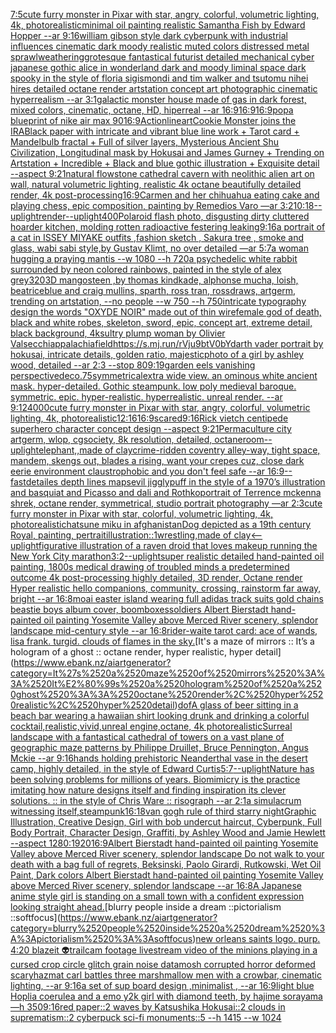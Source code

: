 [7:5](https://www.ebank.nz/aiartgenerator?category=7%3A5)[cute furry monster in Pixar with star, angry, colorful, volumetric lighting, 4k, photorealistic](https://www.ebank.nz/aiartgenerator?category=cute%2520furry%2520monster%2520in%2520Pixar%2520with%2520star%2C%2520angry%2C%2520colorful%2C%2520volumetric%2520lighting%2C%25204k%2C%2520photorealistic)[minimal oil painting realistic Samantha Fish by Edward Hopper --ar 9:16](https://www.ebank.nz/aiartgenerator?category=minimal%2520oil%2520painting%2520realistic%2520Samantha%2520Fish%2520by%2520Edward%2520Hopper%2520--ar%25209%3A16)[william gibson style dark cyberpunk with industrial influences cinematic dark moody realistic muted colors distressed metal sprawl](https://www.ebank.nz/aiartgenerator?category=william%2520gibson%2520style%2520dark%2520cyberpunk%2520with%2520industrial%2520influences%2520cinematic%2520dark%2520moody%2520realistic%2520muted%2520colors%2520distressed%2520metal%2520sprawl)[weathering](https://www.ebank.nz/aiartgenerator?category=weathering)[grotesque fantastical futurist detailed mechanical cyber japanese gothic alice in wonderland dark and moody liminal space dark spooky in the style of floria sigismondi and tim walker and tsutomu nihei hires detailed octane render artstation concept art photographic cinematic hyperrealism --ar 3:1](https://www.ebank.nz/aiartgenerator?category=grotesque%2520fantastical%2520futurist%2520detailed%2520mechanical%2520cyber%2520japanese%2520gothic%2520alice%2520in%2520wonderland%2520dark%2520and%2520moody%2520liminal%2520space%2520dark%2520spooky%2520in%2520the%2520style%2520of%2520floria%2520sigismondi%2520and%2520tim%2520walker%2520and%2520tsutomu%2520nihei%2520hires%2520detailed%2520octane%2520render%2520artstation%2520concept%2520art%2520photographic%2520cinematic%2520hyperrealism%2520--ar%25203%3A1)[galactic monster house made of gas in dark forest, mixed colors, cinematic, octane, HD, hiperreal --ar 16:9](https://www.ebank.nz/aiartgenerator?category=galactic%2520monster%2520house%2520made%2520of%2520gas%2520in%2520dark%2520forest%2C%2520mixed%2520colors%2C%2520cinematic%2C%2520octane%2C%2520HD%2C%2520hiperreal%2520--ar%252016%3A9)[16:9](https://www.ebank.nz/aiartgenerator?category=16%3A9)[16:9](https://www.ebank.nz/aiartgenerator?category=16%3A9)[pop](https://www.ebank.nz/aiartgenerator?category=pop)[a blueprint of nike air max 90](https://www.ebank.nz/aiartgenerator?category=a%2520blueprint%2520of%2520nike%2520air%2520max%252090)[16:9](https://www.ebank.nz/aiartgenerator?category=16%3A9)[Action](https://www.ebank.nz/aiartgenerator?category=Action)[lineart](https://www.ebank.nz/aiartgenerator?category=lineart)[Cookie Monster joins the IRA](https://www.ebank.nz/aiartgenerator?category=Cookie%2520Monster%2520joins%2520the%2520IRA)[Black paper with intricate and vibrant blue line work + Tarot card + Mandelbulb fractal + Full of silver layers, Mysterious Ancient Shu Civilization, Longitudinal  mask by Hokusai and James Gurney + Trending on Artstation + Incredible + Black and blue gothic illustration + Exquisite detail --aspect 9:21](https://www.ebank.nz/aiartgenerator?category=Black%2520paper%2520with%2520intricate%2520and%2520vibrant%2520blue%2520line%2520work%2520%2B%2520Tarot%2520card%2520%2B%2520Mandelbulb%2520fractal%2520%2B%2520Full%2520of%2520silver%2520layers%2C%2520Mysterious%2520Ancient%2520Shu%2520Civilization%2C%2520Longitudinal%2520%2520mask%2520by%2520Hokusai%2520and%2520James%2520Gurney%2520%2B%2520Trending%2520on%2520Artstation%2520%2B%2520Incredible%2520%2B%2520Black%2520and%2520blue%2520gothic%2520illustration%2520%2B%2520Exquisite%2520detail%2520--aspect%25209%3A21)[natural flowstone cathedral cavern with neolithic alien art on wall, natural volumetric lighting, realistic 4k octane beautifully detailed render, 4k post-processing](https://www.ebank.nz/aiartgenerator?category=natural%2520flowstone%2520cathedral%2520cavern%2520with%2520neolithic%2520alien%2520art%2520on%2520wall%2C%2520natural%2520volumetric%2520lighting%2C%2520realistic%25204k%2520octane%2520beautifully%2520detailed%2520render%2C%25204k%2520post-processing)[16:9](https://www.ebank.nz/aiartgenerator?category=16%3A9)[Carmen and her chihuahua eating cake and playing chess, epic composition, painting by Remedios Varo —ar 3:2](https://www.ebank.nz/aiartgenerator?category=Carmen%2520and%2520her%2520chihuahua%2520eating%2520cake%2520and%2520playing%2520chess%2C%2520epic%2520composition%2C%2520painting%2520by%2520Remedios%2520Varo%2520%E2%80%94ar%25203%3A2)[10:18](https://www.ebank.nz/aiartgenerator?category=10%3A18)[--uplight](https://www.ebank.nz/aiartgenerator?category=--uplight)[render](https://www.ebank.nz/aiartgenerator?category=render)[--uplight](https://www.ebank.nz/aiartgenerator?category=--uplight)[400](https://www.ebank.nz/aiartgenerator?category=400)[Polaroid flash photo, disgusting dirty cluttered hoarder kitchen, molding rotten radioactive festering leaking](https://www.ebank.nz/aiartgenerator?category=Polaroid%2520flash%2520photo%2C%2520disgusting%2520dirty%2520cluttered%2520hoarder%2520kitchen%2C%2520molding%2520rotten%2520radioactive%2520festering%2520leaking)[9:16](https://www.ebank.nz/aiartgenerator?category=9%3A16)[a portrait of a cat in ISSEY MIYAKE  outfits  ,fashion sketch  , Sakura tree , smoke and glass, wabi sabi style,by Gustav Klimt, no over detailed —ar 5:7](https://www.ebank.nz/aiartgenerator?category=a%2520portrait%2520of%2520a%2520cat%2520in%2520ISSEY%2520MIYAKE%2520%2520outfits%2520%2520%2Cfashion%2520sketch%2520%2520%2C%2520Sakura%2520tree%2520%2C%2520smoke%2520and%2520glass%2C%2520wabi%2520sabi%2520style%2Cby%2520Gustav%2520Klimt%2C%2520no%2520over%2520detailed%2520%E2%80%94ar%25205%3A7)[a woman hugging a praying mantis --w 1080 --h 720](https://www.ebank.nz/aiartgenerator?category=a%2520woman%2520hugging%2520a%2520praying%2520mantis%2520--w%25201080%2520--h%2520720)[a psychedelic white rabbit surrounded by neon colored rainbows, painted in the style of alex grey](https://www.ebank.nz/aiartgenerator?category=a%2520psychedelic%2520white%2520rabbit%2520surrounded%2520by%2520neon%2520colored%2520rainbows%2C%2520painted%2520in%2520the%2520style%2520of%2520alex%2520grey)[320](https://www.ebank.nz/aiartgenerator?category=320)[3D mangosteen ,by thomas kindkade, alphonse mucha, loish, beatriceblue and craig mullins, sparth, ross tran, rossdraws, artgerm, trending on artstation, --no people --w 750 --h 750](https://www.ebank.nz/aiartgenerator?category=3D%2520mangosteen%2520%2Cby%2520thomas%2520kindkade%2C%2520alphonse%2520mucha%2C%2520loish%2C%2520beatriceblue%2520and%2520craig%2520mullins%2C%2520sparth%2C%2520ross%2520tran%2C%2520rossdraws%2C%2520artgerm%2C%2520trending%2520on%2520artstation%2C%2520--no%2520people%2520--w%2520750%2520--h%2520750)[intricate typography design the words "OXYDE NOIR" made out of thin wire](https://www.ebank.nz/aiartgenerator?category=intricate%2520typography%2520design%2520the%2520words%2520%22OXYDE%2520NOIR%22%2520made%2520out%2520of%2520thin%2520wire)[female god of death, black and white robes, skeleton, sword, epic, concept art, extreme detail, black background, 4k](https://www.ebank.nz/aiartgenerator?category=female%2520god%2520of%2520death%2C%2520black%2520and%2520white%2520robes%2C%2520skeleton%2C%2520sword%2C%2520epic%2C%2520concept%2520art%2C%2520extreme%2520detail%2C%2520black%2520background%2C%25204k)[sultry plump woman by Olivier Valsecchi](https://www.ebank.nz/aiartgenerator?category=sultry%2520plump%2520woman%2520by%2520Olivier%2520Valsecchi)[appalachia](https://www.ebank.nz/aiartgenerator?category=appalachia)[field](https://www.ebank.nz/aiartgenerator?category=field)[<https://s.mj.run/rVju9btV0bY>](https://www.ebank.nz/aiartgenerator?category=%3Chttps%3A//s.mj.run/rVju9btV0bY%3E)[darth vader portrait by hokusai, intricate details, golden ratio, majestic](https://www.ebank.nz/aiartgenerator?category=darth%2520vader%2520portrait%2520by%2520hokusai%2C%2520intricate%2520details%2C%2520golden%2520ratio%2C%2520majestic)[photo of a girl by ashley wood, detailed --ar 2:3 --stop 80](https://www.ebank.nz/aiartgenerator?category=photo%2520of%2520a%2520girl%2520by%2520ashley%2520wood%2C%2520detailed%2520--ar%25202%3A3%2520--stop%252080)[9:19](https://www.ebank.nz/aiartgenerator?category=9%3A19)[garden eels vanishing perspective](https://www.ebank.nz/aiartgenerator?category=garden%2520eels%2520vanishing%2520perspective)[deco](https://www.ebank.nz/aiartgenerator?category=deco)[.75](https://www.ebank.nz/aiartgenerator?category=.75)[symmetrical](https://www.ebank.nz/aiartgenerator?category=symmetrical)[extra wide view. an ominous white ancient mask. hyper-detailed. Gothic steampunk. low poly medieval baroque. symmetric. epic. hyper-realistic. hyperrealistic. unreal render. --ar 9:12](https://www.ebank.nz/aiartgenerator?category=extra%2520wide%2520view.%2520an%2520ominous%2520white%2520ancient%2520mask.%2520hyper-detailed.%2520Gothic%2520steampunk.%2520low%2520poly%2520medieval%2520baroque.%2520symmetric.%2520epic.%2520hyper-realistic.%2520hyperrealistic.%2520unreal%2520render.%2520--ar%25209%3A12)[4000](https://www.ebank.nz/aiartgenerator?category=4000)[cute furry monster in Pixar with star, angry, colorful, volumetric lighting, 4k, photorealistic](https://www.ebank.nz/aiartgenerator?category=cute%2520furry%2520monster%2520in%2520Pixar%2520with%2520star%2C%2520angry%2C%2520colorful%2C%2520volumetric%2520lighting%2C%25204k%2C%2520photorealistic)[12:16](https://www.ebank.nz/aiartgenerator?category=12%3A16)[16:9](https://www.ebank.nz/aiartgenerator?category=16%3A9)[scared](https://www.ebank.nz/aiartgenerator?category=scared)[9:16](https://www.ebank.nz/aiartgenerator?category=9%3A16)[Rick vietch centipede superhero character concept design  --aspect 9:21](https://www.ebank.nz/aiartgenerator?category=Rick%2520vietch%2520centipede%2520superhero%2520character%2520concept%2520design%2520%2520--aspect%25209%3A21)[Permaculture city artgerm, wlop, cgsociety, 8k resolution, detailed, octane](https://www.ebank.nz/aiartgenerator?category=Permaculture%2520city%2520artgerm%2C%2520wlop%2C%2520cgsociety%2C%25208k%2520resolution%2C%2520detailed%2C%2520octane)[room](https://www.ebank.nz/aiartgenerator?category=room)[--uplight](https://www.ebank.nz/aiartgenerator?category=--uplight)[elephant,,made of clay](https://www.ebank.nz/aiartgenerator?category=elephant%2C%2Cmade%2520of%2520clay)[crime-ridden coventry alley-way, tight space, mandem, skengs out, blades a rising, want your crepes cuz, close dark eerie environment claustrophobic and you don't feel safe --ar 16:9](https://www.ebank.nz/aiartgenerator?category=crime-ridden%2520coventry%2520alley-way%2C%2520tight%2520space%2C%2520mandem%2C%2520skengs%2520out%2C%2520blades%2520a%2520rising%2C%2520want%2520your%2520crepes%2520cuz%2C%2520close%2520dark%2520eerie%2520environment%2520claustrophobic%2520and%2520you%2520don%27t%2520feel%2520safe%2520--ar%252016%3A9)[--fast](https://www.ebank.nz/aiartgenerator?category=--fast)[detailes  depth lines  maps](https://www.ebank.nz/aiartgenerator?category=detailes%2520%2520depth%2520lines%2520%2520maps)[evil jigglypuff in the style of a 1970’s illustration and basquiat and Picasso and dali and Rothko](https://www.ebank.nz/aiartgenerator?category=evil%2520jigglypuff%2520in%2520the%2520style%2520of%2520a%25201970%E2%80%99s%2520illustration%2520and%2520basquiat%2520and%2520Picasso%2520and%2520dali%2520and%2520Rothko)[portrait of Terrence mckenna shrek, octane render, symmetrical, studio portrait photography —ar 2:3](https://www.ebank.nz/aiartgenerator?category=portrait%2520of%2520Terrence%2520mckenna%2520shrek%2C%2520octane%2520render%2C%2520symmetrical%2C%2520studio%2520portrait%2520photography%2520%E2%80%94ar%25202%3A3)[cute furry monster in Pixar with star, colorful, volumetric lighting, 4k, photorealistic](https://www.ebank.nz/aiartgenerator?category=cute%2520furry%2520monster%2520in%2520Pixar%2520with%2520star%2C%2520colorful%2C%2520volumetric%2520lighting%2C%25204k%2C%2520photorealistic)[hatsune miku in afghanistan](https://www.ebank.nz/aiartgenerator?category=hatsune%2520miku%2520in%2520afghanistan)[Dog depicted as a 19th century Royal, painting, pertrait](https://www.ebank.nz/aiartgenerator?category=Dog%2520depicted%2520as%2520a%252019th%2520century%2520Royal%2C%2520painting%2C%2520pertrait)[illustration](https://www.ebank.nz/aiartgenerator?category=illustration)[::1](https://www.ebank.nz/aiartgenerator?category=%3A%3A1)[wrestling,made of clay](https://www.ebank.nz/aiartgenerator?category=wrestling%2Cmade%2520of%2520clay)[<--uplight](https://www.ebank.nz/aiartgenerator?category=%3C--uplight)[figurative illustration of a raven droid that loves makeup running the New York City marathon](https://www.ebank.nz/aiartgenerator?category=figurative%2520illustration%2520of%2520a%2520raven%2520droid%2520that%2520loves%2520makeup%2520running%2520the%2520New%2520York%2520City%2520marathon)[3:2](https://www.ebank.nz/aiartgenerator?category=3%3A2)[--uplight](https://www.ebank.nz/aiartgenerator?category=--uplight)[super realistic detailed hand-painted oil painting, 1800s medical drawing of troubled minds a predetermined outcome 4k post-processing highly detailed, 3D render, Octane render Hyper realistic hello companions, community, crossing, rainstorm far away, bright --ar 16:8](https://www.ebank.nz/aiartgenerator?category=super%2520realistic%2520detailed%2520hand-painted%2520oil%2520painting%2C%25201800s%2520medical%2520drawing%2520of%2520troubled%2520minds%2520a%2520predetermined%2520outcome%25204k%2520post-processing%2520highly%2520detailed%2C%25203D%2520render%2C%2520Octane%2520render%2520Hyper%2520realistic%2520hello%2520companions%2C%2520community%2C%2520crossing%2C%2520rainstorm%2520far%2520away%2C%2520bright%2520--ar%252016%3A8)[moai easter island wearing full adidas track suits gold chains beastie boys album cover, boomboxes](https://www.ebank.nz/aiartgenerator?category=moai%2520easter%2520island%2520wearing%2520full%2520adidas%2520track%2520suits%2520gold%2520chains%2520beastie%2520boys%2520album%2520cover%2C%2520boomboxes)[soldiers Albert Bierstadt hand-painted oil painting Yosemite Valley above Merced River scenery, splendor landscape mid-century style --ar 16:8](https://www.ebank.nz/aiartgenerator?category=soldiers%2520Albert%2520Bierstadt%2520hand-painted%2520oil%2520painting%2520Yosemite%2520Valley%2520above%2520Merced%2520River%2520scenery%2C%2520splendor%2520landscape%2520mid-century%2520style%2520--ar%252016%3A8)[rider-waite tarot card: ace of wands, lisa frank. turgid. clouds of flames in the sky.](https://www.ebank.nz/aiartgenerator?category=rider-waite%2520tarot%2520card%3A%2520ace%2520of%2520wands%2C%2520lisa%2520frank.%2520turgid.%2520clouds%2520of%2520flames%2520in%2520the%2520sky.)[It's a maze of mirrors :: It’s a hologram of a ghost :: octane render, hyper realistic, hyper detail](https://www.ebank.nz/aiartgenerator?category=It%27s%2520a%2520maze%2520of%2520mirrors%2520%3A%3A%2520It%E2%80%99s%2520a%2520hologram%2520of%2520a%2520ghost%2520%3A%3A%2520octane%2520render%2C%2520hyper%2520realistic%2C%2520hyper%2520detail)[dof](https://www.ebank.nz/aiartgenerator?category=dof)[A glass of beer sitting in a beach bar wearing a hawaiian shirt looking drunk and drinking a colorful cocktail,realistic,vivid,unreal engine,octane, 4k photorealistic](https://www.ebank.nz/aiartgenerator?category=A%2520glass%2520of%2520beer%2520sitting%2520in%2520a%2520beach%2520bar%2520wearing%2520a%2520hawaiian%2520shirt%2520looking%2520drunk%2520and%2520drinking%2520a%2520colorful%2520cocktail%2Crealistic%2Cvivid%2Cunreal%2520engine%2Coctane%2C%25204k%2520photorealistic)[Surreal landscape with a fantastical cathedral of towers on a vast plane of geographic maze patterns by Philippe Druillet, Bruce Pennington, Angus Mckie --ar 9:16](https://www.ebank.nz/aiartgenerator?category=Surreal%2520landscape%2520with%2520a%2520fantastical%2520cathedral%2520of%2520towers%2520on%2520a%2520vast%2520plane%2520of%2520geographic%2520maze%2520patterns%2520by%2520Philippe%2520Druillet%2C%2520Bruce%2520Pennington%2C%2520Angus%2520Mckie%2520--ar%25209%3A16)[hands holding prehistoric Neanderthal vase in the desert camp, highly detailed, in the style of Edward Curtis](https://www.ebank.nz/aiartgenerator?category=hands%2520holding%2520prehistoric%2520Neanderthal%2520vase%2520in%2520the%2520desert%2520camp%2C%2520highly%2520detailed%2C%2520in%2520the%2520style%2520of%2520Edward%2520Curtis)[5:7](https://www.ebank.nz/aiartgenerator?category=5%3A7)[--uplight](https://www.ebank.nz/aiartgenerator?category=--uplight)[Nature has been solving problems for millions of years. Biomimicry is the practice imitating how nature designs itself and finding inspiration its clever solutions. :: in the style of Chris Ware :: risograph --ar 2:1](https://www.ebank.nz/aiartgenerator?category=Nature%2520has%2520been%2520solving%2520problems%2520for%2520millions%2520of%2520years.%2520Biomimicry%2520is%2520the%2520practice%2520imitating%2520how%2520nature%2520designs%2520itself%2520and%2520finding%2520inspiration%2520its%2520clever%2520solutions.%2520%3A%3A%2520in%2520the%2520style%2520of%2520Chris%2520Ware%2520%3A%3A%2520risograph%2520--ar%25202%3A1)[a simulacrum witnessing itself](https://www.ebank.nz/aiartgenerator?category=a%2520simulacrum%2520witnessing%2520itself)[,](https://www.ebank.nz/aiartgenerator?category=%2C)[steampunk](https://www.ebank.nz/aiartgenerator?category=steampunk)[16:18](https://www.ebank.nz/aiartgenerator?category=16%3A18)[van gogh rule of third starry night](https://www.ebank.nz/aiartgenerator?category=van%2520gogh%2520rule%2520of%2520third%2520starry%2520night)[Graphic Illustration, Creative Design, Girl with bob undercut haircut, Cyberpunk, Full Body Portrait, Character Design, Graffiti, by Ashley Wood and Jamie Hewlett --aspect 1280:1920](https://www.ebank.nz/aiartgenerator?category=Graphic%2520Illustration%2C%2520Creative%2520Design%2C%2520Girl%2520with%2520bob%2520undercut%2520haircut%2C%2520Cyberpunk%2C%2520Full%2520Body%2520Portrait%2C%2520Character%2520Design%2C%2520Graffiti%2C%2520by%2520Ashley%2520Wood%2520and%2520Jamie%2520Hewlett%2520--aspect%25201280%3A1920)[16:9](https://www.ebank.nz/aiartgenerator?category=16%3A9)[Albert Bierstadt hand-painted oil painting Yosemite Valley above Merced River scenery, splendor landscape Do not walk to your death with a bag full of regrets, Beksinski, Paolo Girardi, Rutkowski, Wet Oil Paint, Dark colors Albert Bierstadt hand-painted oil painting Yosemite Valley above Merced River scenery, splendor landscape --ar 16:8](https://www.ebank.nz/aiartgenerator?category=Albert%2520Bierstadt%2520hand-painted%2520oil%2520painting%2520Yosemite%2520Valley%2520above%2520Merced%2520River%2520scenery%2C%2520splendor%2520landscape%2520Do%2520not%2520walk%2520to%2520your%2520death%2520with%2520a%2520bag%2520full%2520of%2520regrets%2C%2520Beksinski%2C%2520Paolo%2520Girardi%2C%2520Rutkowski%2C%2520Wet%2520Oil%2520Paint%2C%2520Dark%2520colors%2520Albert%2520Bierstadt%2520hand-painted%2520oil%2520painting%2520Yosemite%2520Valley%2520above%2520Merced%2520River%2520scenery%2C%2520splendor%2520landscape%2520--ar%252016%3A8)[A Japanese anime style girl is standing on a small town with a confident expression looking straight ahead.](https://www.ebank.nz/aiartgenerator?category=A%2520Japanese%2520anime%2520style%2520girl%2520is%2520standing%2520on%2520a%2520small%2520town%2520with%2520a%2520confident%2520expression%2520looking%2520straight%2520ahead.)[blurry people inside a dream ::pictorialism ::softfocus](https://www.ebank.nz/aiartgenerator?category=blurry%2520people%2520inside%2520a%2520dream%2520%3A%3Apictorialism%2520%3A%3Asoftfocus)[new orleans saints logo. purp. 4:20 blazeit 👽](https://www.ebank.nz/aiartgenerator?category=new%2520orleans%2520saints%2520logo.%2520purp.%25204%3A20%2520blazeit%2520%F0%9F%91%BD)[trailcam footage livestream video of the minions playing in a cursed crop circle glitch grain noise datamosh corrupted horror deformed scary](https://www.ebank.nz/aiartgenerator?category=trailcam%2520footage%2520livestream%2520video%2520of%2520the%2520minions%2520playing%2520in%2520a%2520cursed%2520crop%2520circle%2520glitch%2520grain%2520noise%2520datamosh%2520corrupted%2520horror%2520deformed%2520scary)[hazmat carl battles three marshmallow men with a crowbar, cinematic lighting, --ar 9:16](https://www.ebank.nz/aiartgenerator?category=hazmat%2520carl%2520battles%2520three%2520marshmallow%2520men%2520with%2520a%2520crowbar%2C%2520cinematic%2520lighting%2C%2520--ar%25209%3A16)[a set of sup board design  ,minimalist , --ar 16:9](https://www.ebank.nz/aiartgenerator?category=a%2520set%2520of%2520sup%2520board%2520design%2520%2520%2Cminimalist%2520%2C%2520--ar%252016%3A9)[light blue Hoplia coerulea and a emo y2k girl with diamond teeth,  by hajime sorayama —h 350](https://www.ebank.nz/aiartgenerator?category=light%2520blue%2520Hoplia%2520coerulea%2520and%2520a%2520emo%2520y2k%2520girl%2520with%2520diamond%2520teeth%2C%2520%2520by%2520hajime%2520sorayama%2520%E2%80%94h%2520350)[9:16](https://www.ebank.nz/aiartgenerator?category=9%3A16)[red paper::2 waves by Katsushika Hokusai::2 clouds in suprematism::2 cyberpuck sci-fi monuments::5 --h 1415 --w 1024](https://www.ebank.nz/aiartgenerator?category=red%2520paper%3A%3A2%2520waves%2520by%2520Katsushika%2520Hokusai%3A%3A2%2520clouds%2520in%2520suprematism%3A%3A2%2520cyberpuck%2520sci-fi%2520monuments%3A%3A5%2520--h%25201415%2520--w%25201024)